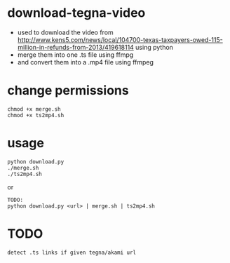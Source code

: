 # download-tegna-video

* used to download the video from http://www.kens5.com/news/local/104700-texas-taxpayers-owed-115-million-in-refunds-from-2013/419618114 using python
* merge them into one .ts file using ffmpg
* and convert them into a .mp4 file using ffmpeg

# change permissions
```
chmod +x merge.sh
chmod +x ts2mp4.sh
```

# usage
```
python download.py
./merge.sh
./ts2mp4.sh
```
or
```
TODO:
python download.py <url> | merge.sh | ts2mp4.sh 
```

# TODO
```
detect .ts links if given tegna/akami url
```
